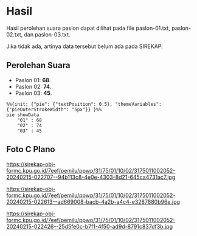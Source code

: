 # Hasil

Hasil perolehan suara paslon dapat dilihat pada file paslon-01.txt, paslon-02.txt, dan paslon-03.txt.

Jika tidak ada, artinya data tersebut belum ada pada SIREKAP.

## Perolehan Suara

 * Paslon 01: **68**.
 * Paslon 02: **74**.
 * Paslon 03: **45**.

```mermaid
%%{init: {"pie": {"textPosition": 0.5}, "themeVariables": {"pieOuterStrokeWidth": "5px"}} }%%
pie showData
    "01" : 68
    "02" : 74
    "03" : 45
```
## Foto C Plano

https://sirekap-obj-formc.kpu.go.id/7eef/pemilu/ppwp/31/75/01/10/02/3175011002052-20240215-022707--94b113c8-4e0e-4303-8d21-645ca4731ac7.jpg

https://sirekap-obj-formc.kpu.go.id/7eef/pemilu/ppwp/31/75/01/10/02/3175011002052-20240215-022613--ad669008-bacb-4a2b-a4c4-e3287880b96e.jpg

https://sirekap-obj-formc.kpu.go.id/7eef/pemilu/ppwp/31/75/01/10/02/3175011002052-20240215-022426--25d5fe0c-b7f1-4f50-ad9d-8791c837df3b.jpg
